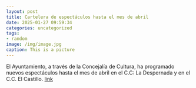 ```yaml
---
layout: post
title: Cartelera de espectáculos hasta el mes de abril
date: 2025-01-27 09:59:34
categories: uncategorized
tags:
- random
image: /img/image.jpg
caption: This is a picture
---
```

El Ayuntamiento, a través de la Concejalía de Cultura, ha programado nuevos espectáculos hasta el mes de abril en el C.C: La Despernada y en el C.C. El Castillo.   [link](https://www.ayto-villacanada.es/noticias/cartelera-de-espectaculos-hasta-el-mes-de-abril/)
